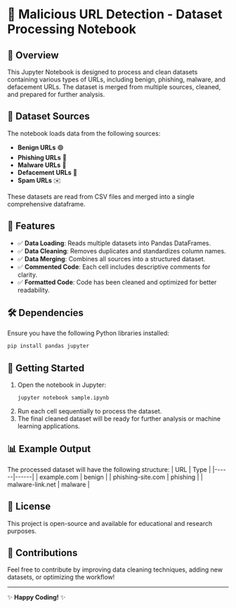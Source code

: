 # 📌 Malicious URL Detection - Dataset Processing Notebook

## 📖 Overview
This Jupyter Notebook is designed to process and clean datasets containing various types of URLs, including benign, phishing, malware, and defacement URLs. The dataset is merged from multiple sources, cleaned, and prepared for further analysis.

## 📂 Dataset Sources
The notebook loads data from the following sources:
- **Benign URLs** 🟢
- **Phishing URLs** 🎣
- **Malware URLs** 🦠
- **Defacement URLs** 🚨
- **Spam URLs** ✉️

These datasets are read from CSV files and merged into a single comprehensive dataframe.

## 🚀 Features
- ✅ **Data Loading**: Reads multiple datasets into Pandas DataFrames.
- ✅ **Data Cleaning**: Removes duplicates and standardizes column names.
- ✅ **Data Merging**: Combines all sources into a structured dataset.
- ✅ **Commented Code**: Each cell includes descriptive comments for clarity.
- ✅ **Formatted Code**: Code has been cleaned and optimized for better readability.

## 🛠️ Dependencies
Ensure you have the following Python libraries installed:
```bash
pip install pandas jupyter
```

## 🏁 Getting Started
1. Open the notebook in Jupyter:
   ```bash
   jupyter notebook sample.ipynb
   ```
2. Run each cell sequentially to process the dataset.
3. The final cleaned dataset will be ready for further analysis or machine learning applications.

## 📊 Example Output
The processed dataset will have the following structure:
| URL | Type |
|------|------|
| example.com | benign |
| phishing-site.com | phishing |
| malware-link.net | malware |

## 📜 License
This project is open-source and available for educational and research purposes.

## 🤝 Contributions
Feel free to contribute by improving data cleaning techniques, adding new datasets, or optimizing the workflow!

---
✨ **Happy Coding!** ✨

